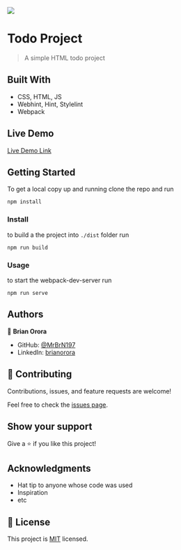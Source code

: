 ![](https://img.shields.io/badge/Microverse-blueviolet)

# Todo Project

> A simple HTML todo project

## Built With

- CSS, HTML, JS
- Webhint, Hint, Stylelint
- Webpack

## Live Demo

[Live Demo Link](https://mrbrn197.github.io/Todo-Project/)

## Getting Started

To get a local copy up and running clone the repo and run

`npm install`

### Install

to build a the project into `./dist` folder run

`npm run build`

### Usage

to start the webpack-dev-server run

`npm run serve`

## Authors

👤 **Brian Orora**

- GitHub: [@MrBrN197](https://github.com/githubhandle)
- LinkedIn: [brianorora](https://www.linkedin.com/in/brian-orora-2b7883a7/)

## 🤝 Contributing

Contributions, issues, and feature requests are welcome!

Feel free to check the [issues page](../../issues/).

## Show your support

Give a ⭐️ if you like this project!

## Acknowledgments

- Hat tip to anyone whose code was used
- Inspiration
- etc

## 📝 License

This project is [MIT](./MIT.md) licensed.
